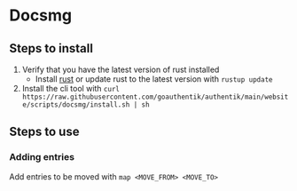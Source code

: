 # Docsmg

## Steps to install

1. Verify that you have the latest version of rust installed
    - Install [rust](rustup.rs) or update rust to the latest version with `rustup update`
2. Install the cli tool with `curl https://raw.githubusercontent.com/goauthentik/authentik/main/website/scripts/docsmg/install.sh | sh`

## Steps to use

### Adding entries

Add entries to be moved with `map <MOVE_FROM> <MOVE_TO>`

